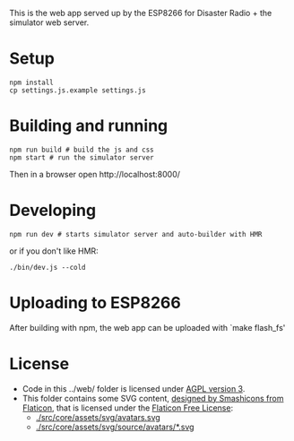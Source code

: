 This is the web app served up by the ESP8266 for Disaster Radio + the simulator web server.

# Setup

```
npm install
cp settings.js.example settings.js
```

# Building and running

```
npm run build # build the js and css
npm start # run the simulator server
```

Then in a browser open http://localhost:8000/

# Developing

```
npm run dev # starts simulator server and auto-builder with HMR
```

or if you don't like HMR:

```
./bin/dev.js --cold
```

# Uploading to ESP8266

After building with npm, the web app can be uploaded with `make flash_fs'

# License

* Code in this ../web/ folder is licensed under
  [AGPL version 3](https://github.com/sudomesh/disaster-radio/raw/master/web/LICENSE).
* This folder contains some SVG content,
  [designed by Smashicons from Flaticon](https://www.flaticon.com/packs/monsters-6),
  that is licensed under the
  [Flaticon Free License](https://github.com/sudomesh/disaster-radio/raw/master/web/src/core/assets/svg/source/avatars/license.pdf):
  - [./src/core/assets/svg/avatars.svg](https://github.com/sudomesh/disaster-radio/tree/master/web/src/core/assets/svg/avatars.svg)
  - [./src/core/assets/svg/source/avatars/*.svg](https://github.com/sudomesh/disaster-radio/tree/master/web/src/core/assets/svg/source/avatars)
